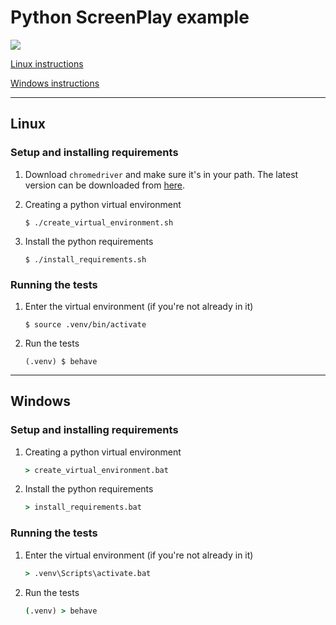 # Python ScreenPlay example

![](https://github.com/byran/Python-ScreenPlay/workflows/Run%20tests/badge.svg)

[Linux instructions](#Linux)

[Windows instructions](#Windows)

---

## Linux

### Setup and installing requirements

1. Download `chromedriver` and make sure it's in your path.
   The latest version can be downloaded from
   [here](https://chromedriver.chromium.org/downloads).

2. Creating a python virtual environment
   ``` shell
   $ ./create_virtual_environment.sh
   ```

3. Install the python requirements
   ``` shell
   $ ./install_requirements.sh
   ```

### Running the tests

1. Enter the virtual environment (if you're not already in it)
   ``` shell
   $ source .venv/bin/activate
   ```

2. Run the tests
   ``` shell
   (.venv) $ behave
   ```

---

## Windows

### Setup and installing requirements

1. Creating a python virtual environment
   ``` cmd
   > create_virtual_environment.bat
   ```

2. Install the python requirements
   ``` cmd
   > install_requirements.bat
   ```

### Running the tests

1. Enter the virtual environment (if you're not already in it)
   ``` cmd
   > .venv\Scripts\activate.bat
   ```

2. Run the tests
   ``` cmd
   (.venv) > behave
   ```
